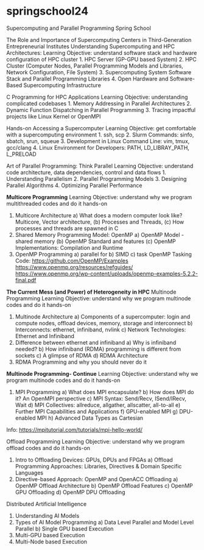 # springschool24
Supercomputing and Parallel Programming Spring School

The Role and Importance of Supercomputing Centers in Third-Generation Entrepreneurial Institutes
Understanding Supercomputing and HPC Architectures:
Learning Objective: understand software stack and hardware configuration of HPC cluster 
    1. HPC Server (GP-GPU based System)
    2. HPC Cluster (Computer Nodes, Parallel Programming Models and Libraries, Network Configuration, File System)
    3. Supercomputing System Software Stack and Parallel Programming Libraries
    4. Open Hardware and Software-Based Supercomputing Infrastructure


C Programming for HPC Applications
Learning Objective: understanding complicated codebases
    1. Memory Addressing in Parallel Architectures
    2. Dynamic Function Dispatching in Parallel Programming
    3. Tracing impactful projects like Linux Kernel or OpenMPI


Hands-on Accessing a Supercomputer
Learning Objective: get comfortable with a supercomputing environment
    1. ssh, scp
    2. Slurm Commands: sinfo, sbatch, srun, squeue
    3. Development in Linux Command Line: vim, tmux, gcc/clang
    4. Linux Environment for Developers: PATH, LD_LIBRAY_PATH, L_PRELOAD


Art of Parallel Programming: Think Parallel
Learning Objective: understand code architecture, data dependencies, control and data flows
    1. Understanding Parallelism
    2. Parallel Programming Models
    3. Designing Parallel Algorithms
    4. Optimizing Parallel Performance


**Multicore Programming**
Learning Objective: understand why we program multithreaded codes and do it hands-on
1. Multicore Architecture
    a) What does a modern computer look like? Multicore, Vector architecture, (b) Processes and Threads, (c) How processes and threads are spawned in C
2. Shared Memory Programming Model: OpenMP
    a) OpenMP Model - shared memory (b) OpenMP Standard and features (c) OpenMP Implementations: Compilation and Runtime
3. OpenMP Programming
    a) parallel for b) SIMD c) task
OpenMP Tasking
Code: https://github.com/OpenMP/Examples
https://www.openmp.org/resources/refguides/
https://www.openmp.org/wp-content/uploads/openmp-examples-5.2.2-final.pdf


**The Current Mess (and Power) of Heterogeneity in HPC**
Multinode Programming
Learning Objective: understand why we program multinode codes and do it hands-on
1. Multinode Architecture
    a) Components of a supercomputer: login and compute nodes, offload devices, memory, storage and interconnect
    b) Interconnects: ethernet, infiniband, nvlink
    c) Network Technologies: Ethernet and Infiniband
2. Difference between ethernet and infiniband
    a) Why is infiniband needed?
    b) How infiniband (RDMA) programming is different from sockets
    c) A glimpse of RDMA
    d) RDMA Architecture
3. RDMA Programming and why you should never do it

**Multinode Programming- Continue**
Learning Objective: understand why we program multinode codes and do it hands-on
1. MPI Programming
    a) What does MPI encapsulate?
    b) How does MPI do it? An OpenMPI perspective
    c) MPI Syntax: Send/Recv, ISend/IRecv, Wait
    d) MPI Collectives: allreduce, allgather, allscatter, all-to-all
    e) Further MPI Capabilities and Applications
    f) GPU-enabled MPI
    g) DPU-enabled MPI
    h) Advanced Data Types as Cartesian

Info: https://mpitutorial.com/tutorials/mpi-hello-world/


Offload Programming
Learning Objective: understand why we program offload codes and do it hands-on
1. Intro to Offloading Devices: GPUs, DPUs and FPGAs
    a) Offload Programming Approaches: Libraries, Directives & Domain Specific Languages
2. Directive-based Approach: OpenMP and OpenACC Offloading
    a) OpenMP Offload Architecture
    b) OpenMP Offload Features
    c) OpenMP GPU Offloading
    d) OpenMP DPU Offloading


Distributed Artificial Intelligence 
1. Understanding AI Models
2. Types of AI Model Programming
    a) Data Level Parallel and Model Level Parallel 
    b) Single GPU based Execution
3. Multi-GPU based Execution
4. Multi-Node based Execution



